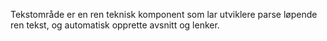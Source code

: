 Tekstområde er en ren teknisk komponent som lar utviklere parse løpende ren tekst, og automatisk opprette avsnitt og lenker.
